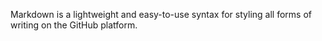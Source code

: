 
Markdown is a lightweight and easy-to-use syntax for styling all forms of writing on the GitHub platform.
